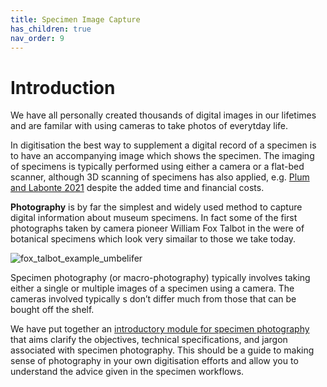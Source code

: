 ```yaml
---
title: Specimen Image Capture
has_children: true
nav_order: 9
---
```


# Introduction
We have all personally created thousands of digital images in our lifetimes and are familar with using cameras to take photos of everytday life.

In digitisation the best way to supplement a digital record of a specimen is to have an accompanying image which shows the specimen. The imaging of specimens is typically performed using either a camera or a flat-bed scanner, although 3D scanning of specimens has also applied, e.g. [Plum and Labonte 2021](https://peerj.com/articles/11155/) despite the added time and financial costs.

**Photography** is by far the simplest and widely used method to capture digital information about museum specimens. In fact some of the first photographs taken by camera pioneer William Fox Talbot in the were of botanical specimens which look very simailar to those we take today.

![fox_talbot_example_umbelifer](https://github.com/lmfrench/lmfrench.github.io/blob/main/images/umbelifer_fox_talbot.jpg?raw=true)

Specimen photography (or macro-photography) typically involves taking either a single or multiple images of a specimen using a camera. The cameras involved typically s don’t differ much from those that can be bought off the shelf.  

We have put together an [introductory module for specimen photography](https://lmfrench.github.io/SpecimenImageCapture/photographymodule.html) that aims clarify the objectives, technical specifications, and jargon associated with specimen photography. This should be a guide to making sense of photography in your own digitisation efforts and allow you to understand the advice given in the specimen workflows.
